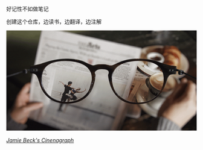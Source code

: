 好记性不如做笔记

创建这个仓库，边读书，边翻译，边注解

![Armani Coffee](pic/armani-coffee-615.gif)

*[Jamie Beck's Cinenagraph](http://cinemagraphs.com/lifestyle/)*

